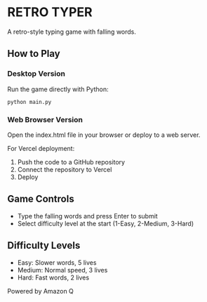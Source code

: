 # RETRO TYPER

A retro-style typing game with falling words.

## How to Play

### Desktop Version
Run the game directly with Python:
```
python main.py
```

### Web Browser Version
Open the index.html file in your browser or deploy to a web server.

For Vercel deployment:
1. Push the code to a GitHub repository
2. Connect the repository to Vercel
3. Deploy

## Game Controls

- Type the falling words and press Enter to submit
- Select difficulty level at the start (1-Easy, 2-Medium, 3-Hard)

## Difficulty Levels

- Easy: Slower words, 5 lives
- Medium: Normal speed, 3 lives
- Hard: Fast words, 2 lives

Powered by Amazon Q